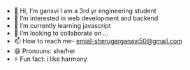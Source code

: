 - 👋 Hi, I’m ganxvi I am a 3rd yr engineering student
- 👀 I’m interested in web development and backend
- 🌱 I’m currently learning javascript
- 💞️ I’m looking to collaborate on ...
- 📫 How to reach me- emial-sherugarganavi50@gmail.com 
- 😄 Pronouns: she/her
- ⚡ Fun fact: i like harmony

<!---
ganxvi/ganxvi is a ✨ special ✨ repository because its `README.md` (this file) appears on your GitHub profile.
You can click the Preview link to take a look at your changes.
--->
